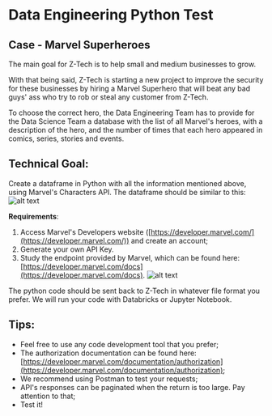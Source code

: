 

# Data Engineering Python Test


## Case - Marvel Superheroes

The main goal for Z-Tech is to help small and medium businesses to grow.

With that being said, Z-Tech is starting a new project to improve the security for these businesses by hiring a Marvel Superhero that will beat any bad guys' ass who try to rob or steal any customer from Z-Tech. 

To choose the correct hero, the Data Engineering Team has to provide for the Data Science Team a database with the list of all Marvel's heroes, with a description of the hero, and the number of times that each hero appeared in comics, series, stories and events.


## Technical Goal:

Create a dataframe in Python with all the information mentioned above, using Marvel's Characters API. The dataframe should be similar to this:
![alt text](https://github.com/ztech-company/ztech-data-code-challenge/blob/main/Data%20Engineer/Screen%20Shot%202021-02-25%20at%2018.54.12.png?raw=true)

**Requirements**:



1. Access Marvel's Developers website ([https://developer.marvel.com/](https://developer.marvel.com/)) and create an account;
2. Generate your own API Key. 
3. Study the endpoint provided by Marvel, which can be found here: [https://developer.marvel.com/docs](https://developer.marvel.com/docs).
![alt text](https://github.com/ztech-company/ztech-data-code-challenge/blob/main/Screen%20Shot%202021-02-25%20at%2018.54.35.png?raw=true)

The python code should be sent back to Z-Tech in whatever file format you prefer. We will run your code with Databricks or Jupyter Notebook.


## Tips:

*   Feel free to use any code development tool that you prefer;
*   The authorization documentation can be found here: [https://developer.marvel.com/documentation/authorization](https://developer.marvel.com/documentation/authorization);
*   We recommend using Postman to test your requests;
*   API's responses can be paginated when the return is too large. Pay attention to that;
*   Test it!
